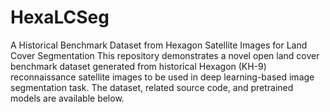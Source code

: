 # HexaLCSeg
A Historical Benchmark Dataset from Hexagon Satellite Images for Land Cover Segmentation 
This repository demonstrates a novel open land cover benchmark dataset generated from historical Hexagon (KH-9) reconnaissance satellite images to be used in deep learning-based image segmentation task. 
The dataset, related source code, and pretrained models are available below.

